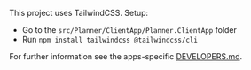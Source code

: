 
This project uses TailwindCSS.
Setup:
- Go to the `src/Planner/ClientApp/Planner.ClientApp` folder
- Run `npm install tailwindcss @tailwindcss/cli`

For further information see the apps-specific [DEVELOPERS.md](src/Planner/ClientApp/Planner.ClientApp/DEVELOPERS.md).
